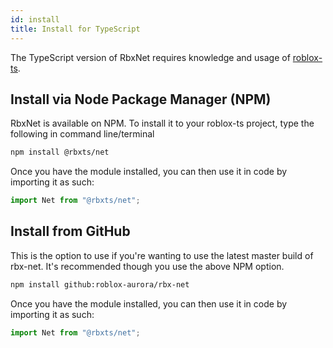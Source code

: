 ```yaml
---
id: install
title: Install for TypeScript
---
```

The TypeScript version of RbxNet requires knowledge and usage of [roblox-ts](https://roblox-ts.com).

## Install via Node Package Manager (NPM)
RbxNet is available on NPM. To install it to your roblox-ts project, type the following in command line/terminal

```bash
npm install @rbxts/net
```
Once you have the module installed, you can then use it in code by importing it as such:
```ts
import Net from "@rbxts/net";
```

## Install from GitHub
This is the option to use if you're wanting to use the latest master build of rbx-net. It's recommended though you use the above NPM option.

```bash
npm install github:roblox-aurora/rbx-net
```
Once you have the module installed, you can then use it in code by importing it as such:
```ts
import Net from "@rbxts/net";
```
